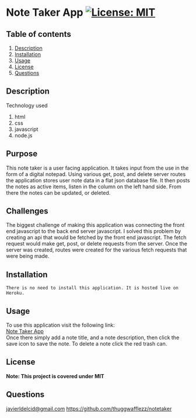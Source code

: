 # Note Taker App [![License: MIT](https://img.shields.io/badge/License-MIT-yellow.svg)](https://opensource.org/licenses/MIT)
## Table of contents
1. [Description](#Description)
2. [Installation](#Installation)
3. [Usage](#Usage)
4. [License](#License)
5. [Questions](#Questions)
 
## Description
Technology used
1. html
2. css
3. javascript
4. node.js

## Purpose
This note taker is a user facing application. It takes input from the use in the form of a digital notepad. Using various get, post, and delete server routes the application stores user note data in a flat json database file. It then posts the notes as active items, listen in the column on the left hand side. From there the notes can be updated, or deleted.
## Challenges 
The biggest challenge of making this application was connecting the front end javascript to the back end server javascript. I solved this problem by creating an api that would  be fetched by the front end javascript. The fetch request would make get, post, or delete requests from the server. Once the server was created, routes were created for the various fetch requests that were being made.
## Installation
    There is no need to install this application. It is hosted live on Heroku.
## Usage
To use this application visit the following link:  
[Note Taker App](https://note-taker-23458.herokuapp.com/)  
Once there simply add a note title, and a note description, then click the save icon to save the note. To delete a note click the red trash can.

## License
**Note: This project is covered under MIT**

## Questions
javierldelcid@gmail.com
https://github.com/thuggwafflezz/notetaker